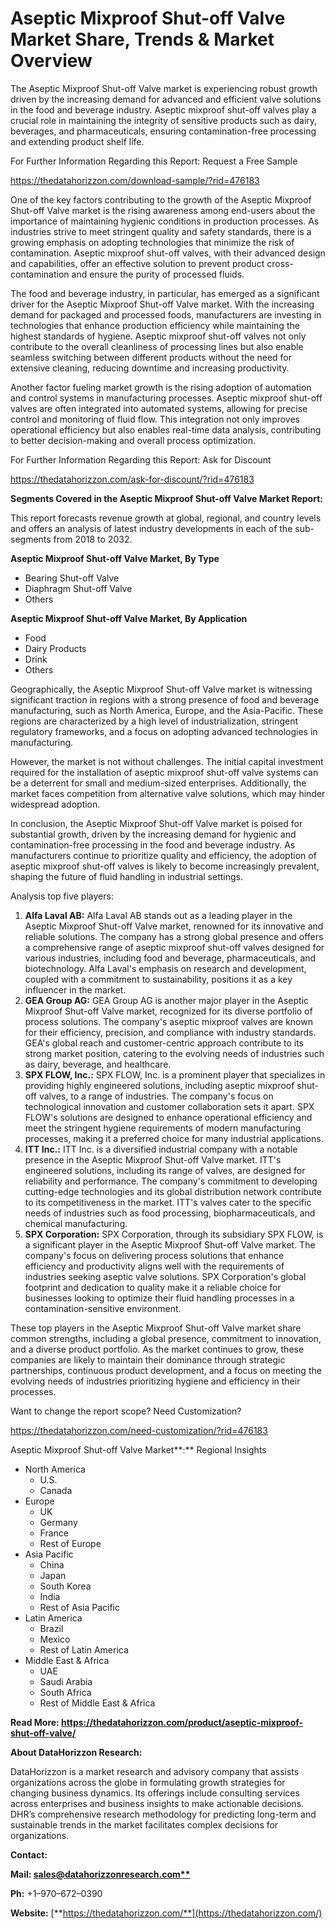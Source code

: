 ﻿#
# **Aseptic Mixproof Shut-off Valve Market Share, Trends & Market Overview**
The Aseptic Mixproof Shut-off Valve market is experiencing robust growth driven by the increasing demand for advanced and efficient valve solutions in the food and beverage industry. Aseptic mixproof shut-off valves play a crucial role in maintaining the integrity of sensitive products such as dairy, beverages, and pharmaceuticals, ensuring contamination-free processing and extending product shelf life.

For Further Information Regarding this Report: Request a Free Sample

<https://thedatahorizzon.com/download-sample/?rid=476183>

One of the key factors contributing to the growth of the Aseptic Mixproof Shut-off Valve market is the rising awareness among end-users about the importance of maintaining hygienic conditions in production processes. As industries strive to meet stringent quality and safety standards, there is a growing emphasis on adopting technologies that minimize the risk of contamination. Aseptic mixproof shut-off valves, with their advanced design and capabilities, offer an effective solution to prevent product cross-contamination and ensure the purity of processed fluids.

The food and beverage industry, in particular, has emerged as a significant driver for the Aseptic Mixproof Shut-off Valve market. With the increasing demand for packaged and processed foods, manufacturers are investing in technologies that enhance production efficiency while maintaining the highest standards of hygiene. Aseptic mixproof shut-off valves not only contribute to the overall cleanliness of processing lines but also enable seamless switching between different products without the need for extensive cleaning, reducing downtime and increasing productivity.

Another factor fueling market growth is the rising adoption of automation and control systems in manufacturing processes. Aseptic mixproof shut-off valves are often integrated into automated systems, allowing for precise control and monitoring of fluid flow. This integration not only improves operational efficiency but also enables real-time data analysis, contributing to better decision-making and overall process optimization.

For Further Information Regarding this Report: Ask for Discount

<https://thedatahorizzon.com/ask-for-discount/?rid=476183>

**Segments Covered in the Aseptic Mixproof Shut-off Valve Market Report:**

This report forecasts revenue growth at global, regional, and country levels and offers an analysis of latest industry developments in each of the sub-segments from 2018 to 2032.

**Aseptic Mixproof Shut-off Valve Market, By Type**

- Bearing Shut-off Valve
- Diaphragm Shut-off Valve
- Others

**Aseptic Mixproof Shut-off Valve Market, By Application**

- Food
- Dairy Products
- Drink
- Others

Geographically, the Aseptic Mixproof Shut-off Valve market is witnessing significant traction in regions with a strong presence of food and beverage manufacturing, such as North America, Europe, and the Asia-Pacific. These regions are characterized by a high level of industrialization, stringent regulatory frameworks, and a focus on adopting advanced technologies in manufacturing.

However, the market is not without challenges. The initial capital investment required for the installation of aseptic mixproof shut-off valve systems can be a deterrent for small and medium-sized enterprises. Additionally, the market faces competition from alternative valve solutions, which may hinder widespread adoption.

In conclusion, the Aseptic Mixproof Shut-off Valve market is poised for substantial growth, driven by the increasing demand for hygienic and contamination-free processing in the food and beverage industry. As manufacturers continue to prioritize quality and efficiency, the adoption of aseptic mixproof shut-off valves is likely to become increasingly prevalent, shaping the future of fluid handling in industrial settings.

Analysis top five players:

1. **Alfa Laval AB:** Alfa Laval AB stands out as a leading player in the Aseptic Mixproof Shut-off Valve market, renowned for its innovative and reliable solutions. The company has a strong global presence and offers a comprehensive range of aseptic mixproof shut-off valves designed for various industries, including food and beverage, pharmaceuticals, and biotechnology. Alfa Laval's emphasis on research and development, coupled with a commitment to sustainability, positions it as a key influencer in the market.
1. **GEA Group AG:** GEA Group AG is another major player in the Aseptic Mixproof Shut-off Valve market, recognized for its diverse portfolio of process solutions. The company's aseptic mixproof valves are known for their efficiency, precision, and compliance with industry standards. GEA's global reach and customer-centric approach contribute to its strong market position, catering to the evolving needs of industries such as dairy, beverage, and healthcare.
1. **SPX FLOW, Inc.:** SPX FLOW, Inc. is a prominent player that specializes in providing highly engineered solutions, including aseptic mixproof shut-off valves, to a range of industries. The company's focus on technological innovation and customer collaboration sets it apart. SPX FLOW's solutions are designed to enhance operational efficiency and meet the stringent hygiene requirements of modern manufacturing processes, making it a preferred choice for many industrial applications.
1. **ITT Inc.:** ITT Inc. is a diversified industrial company with a notable presence in the Aseptic Mixproof Shut-off Valve market. ITT's engineered solutions, including its range of valves, are designed for reliability and performance. The company's commitment to developing cutting-edge technologies and its global distribution network contribute to its competitiveness in the market. ITT's valves cater to the specific needs of industries such as food processing, biopharmaceuticals, and chemical manufacturing.
1. **SPX Corporation:** SPX Corporation, through its subsidiary SPX FLOW, is a significant player in the Aseptic Mixproof Shut-off Valve market. The company's focus on delivering process solutions that enhance efficiency and productivity aligns well with the requirements of industries seeking aseptic valve solutions. SPX Corporation's global footprint and dedication to quality make it a reliable choice for businesses looking to optimize their fluid handling processes in a contamination-sensitive environment.

These top players in the Aseptic Mixproof Shut-off Valve market share common strengths, including a global presence, commitment to innovation, and a diverse product portfolio. As the market continues to grow, these companies are likely to maintain their dominance through strategic partnerships, continuous product development, and a focus on meeting the evolving needs of industries prioritizing hygiene and efficiency in their processes.

Want to change the report scope? Need Customization?

<https://thedatahorizzon.com/need-customization/?rid=476183>

Aseptic Mixproof Shut-off Valve Market**:** Regional Insights

- North America
  - U.S.
  - Canada
- Europe
  - UK
  - Germany
  - France
  - Rest of Europe
- Asia Pacific
  - China
  - Japan
  - South Korea
  - India
  - Rest of Asia Pacific
- Latin America
  - Brazil
  - Mexico
  - Rest of Latin America
- Middle East & Africa
  - UAE
  - Saudi Arabia
  - South Africa
  - Rest of Middle East & Africa

**Read More: https://thedatahorizzon.com/product/aseptic-mixproof-shut-off-valve/**

**About DataHorizzon Research:**

DataHorizzon is a market research and advisory company that assists organizations across the globe in formulating growth strategies for changing business dynamics. Its offerings include consulting services across enterprises and business insights to make actionable decisions. DHR’s comprehensive research methodology for predicting long-term and sustainable trends in the market facilitates complex decisions for organizations.

**Contact:**

**Mail: [sales@datahorizzonresearch.com**](mailto:sales@datahorizzonresearch.com)**

**Ph:** +1–970–672–0390

**Website:** [**https://thedatahorizzon.com/**](https://thedatahorizzon.com/)


